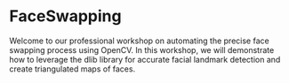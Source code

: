 # FaceSwapping
Welcome to our professional workshop on automating the precise face swapping process using OpenCV. In this workshop, we will demonstrate how to leverage the dlib library for accurate facial landmark detection and create triangulated maps of faces.
